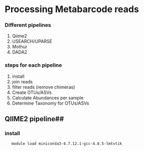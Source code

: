 # Processing Metabarcode reads #


### Different pipelines ###
1. Qiime2
2. USEARCH/UPARSE
3. Mothur
4. DADA2




### steps for each pipeline ###
1. install
2. join reads
3. filter reads (remove chimeras)
4. Create OTUs/ASVs
5. Calculate Abundances per sample
6. Determine Taxonomy for OTUs/ASVs


## QIIME2 pipeline##

### install ###
```
   module load miniconda3-4.7.12.1-gcc-4.8.5-lmtvtik
   
```
